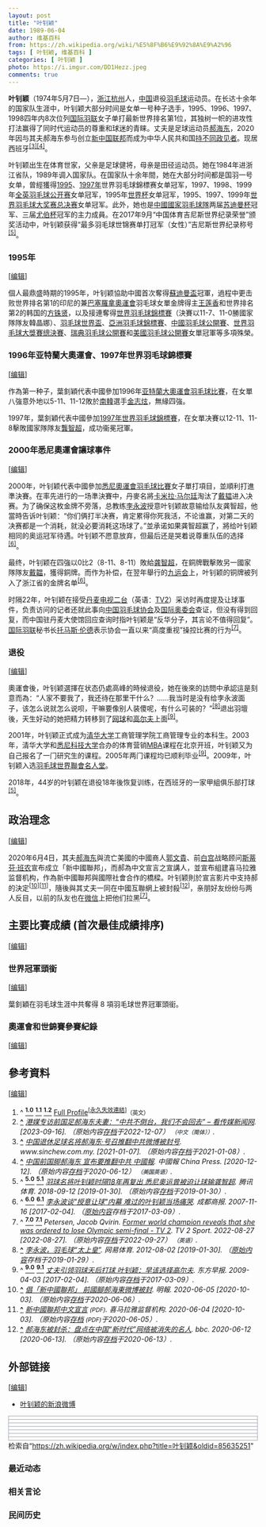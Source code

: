 ```yaml
---
layout: post
title: "叶钊颖"
date: 1989-06-04
author: 维基百科
from: https://zh.wikipedia.org/wiki/%E5%8F%B6%E9%92%8A%E9%A2%96
tags: [ 叶钊颖, 维基百科 ]
categories: [ 叶钊颖 ]
photo: https://i.imgur.com/DD1Hezz.jpeg
comments: true
---
```

<div class="mw-content-ltr mw-parser-output" lang="zh" dir="ltr"><div id="noteTA-fd04aeeb" class="noteTA"><div class="noteTA-group"><div data-noteta-group-source="module" data-noteta-group="Badminton"></div></div></div>
<style data-mw-deduplicate="TemplateStyles:r83732082">.mw-parser-output .infobox-subbox{padding:0;border:none;margin:-3px;width:auto;min-width:100%;font-size:100%;clear:none;float:none;background-color:transparent}.mw-parser-output .infobox-3cols-child{margin:auto}.mw-parser-output .infobox .navbar{font-size:100%}body.skin-minerva .mw-parser-output .infobox-header,body.skin-minerva .mw-parser-output .infobox-subheader,body.skin-minerva .mw-parser-output .infobox-above,body.skin-minerva .mw-parser-output .infobox-title,body.skin-minerva .mw-parser-output .infobox-image,body.skin-minerva .mw-parser-output .infobox-full-data,body.skin-minerva .mw-parser-output .infobox-below{text-align:center}@media screen{html.skin-theme-clientpref-night .mw-parser-output .infobox-full-data:not(.notheme)>div:not(.notheme)[style]{background:#1f1f23!important;color:#f8f9fa}@media screen and (prefers-color-scheme:dark){html.skin-theme-clientpref-os .mw-parser-output .infobox-full-data:not(.notheme) div:not(.notheme){background:#1f1f23!important;color:#f8f9fa}}html.skin-theme-clientpref-night .mw-parser-output .infobox td div:not(.notheme)[style]{background:transparent!important;color:var(--color-base,#202122)}@media screen and (prefers-color-scheme:dark){html.skin-theme-clientpref-os .mw-parser-output .infobox td div:not(.notheme)[style]{background:transparent!important;color:var(--color-base,#202122)}}html.skin-theme-clientpref-night .mw-parser-output .infobox td div.NavHead:not(.notheme)[style]{background:transparent!important}}@media screen and (prefers-color-scheme:dark){html.skin-theme-clientpref-os .mw-parser-output .infobox td div.NavHead:not(.notheme)[style]{background:transparent!important}}@media(min-width:640px){body.skin--responsive .mw-parser-output .infobox-table{display:table!important}body.skin--responsive .mw-parser-output .infobox-table>caption{display:table-caption!important}body.skin--responsive .mw-parser-output .infobox-table>tbody{display:table-row-group}body.skin--responsive .mw-parser-output .infobox-table tr{display:table-row!important}body.skin--responsive .mw-parser-output .infobox-table th,body.skin--responsive .mw-parser-output .infobox-table td{padding-left:inherit;padding-right:inherit}}</style>
<style data-mw-deduplicate="TemplateStyles:r67735281">body.skin-minerva .mw-parser-output .infobox table{display:table}body.skin-minerva .mw-parser-output .infobox caption{display:table-caption}</style>

<p><b>叶钊颖</b>（1974年5月7日<span class="useeditintro" title="Template:BLP editintro">—</span>），<a href="/wiki/%E6%B5%99%E6%B1%9F" class="mw-redirect" title="浙江">浙江</a><a href="/wiki/%E6%9D%AD%E5%B7%9E" class="mw-redirect" title="杭州">杭州</a>人，<a href="/wiki/%E4%B8%AD%E5%8D%8E%E4%BA%BA%E6%B0%91%E5%85%B1%E5%92%8C%E5%9B%BD" title="中华人民共和国">中国</a>退役<a href="/wiki/%E7%BE%BD%E6%AF%9B%E7%90%83" title="羽毛球">羽毛球</a>运动员。在长达十余年的国家队生涯中，叶钊颖大部分时间是女单一号种子选手，1995、1996、1997、1998四年内8次位列<a href="/wiki/%E5%9B%BD%E9%99%85%E7%BE%BD%E8%81%94" class="mw-redirect" title="国际羽联">国际羽联</a>女子单打最新世界排名第1位，其独树一帜的进攻性打法赢得了同时代运动员的尊重和球迷的青睐。丈夫是足球运动员<a href="/wiki/%E9%83%9D%E6%B5%B7%E4%B8%9C" title="郝海东">郝海东</a>，2020年因与其夫郝海东参与创立<a href="/wiki/%E6%96%B0%E4%B8%AD%E5%9B%BD%E8%81%94%E9%82%A6" class="mw-redirect" title="新中国联邦">新中国联邦</a>而成为中华人民共和国<a href="/wiki/%E6%8C%81%E4%B8%8D%E5%90%8C%E6%94%BF%E8%A7%81%E8%80%85" title="持不同政见者">持不同政见者</a>。现居西班牙<sup id="cite_ref-3" class="reference"><a href="#cite_note-3"><span class="cite-bracket">[</span>3<span class="cite-bracket">]</span></a></sup><sup id="cite_ref-4" class="reference"><a href="#cite_note-4"><span class="cite-bracket">[</span>4<span class="cite-bracket">]</span></a></sup>。
</p>
<meta property="mw:PageProp/toc">
<div class="mw-heading mw-heading2"></div>
<p>叶钊颖出生在体育世家，父亲是足球健将，母亲是田径运动员。她在1984年进浙江省队，1989年调入国家队。在国家队十余年間，她在大部分时间都是国羽一号女单，曾經獲得<a href="/wiki/1995%E5%B9%B4%E4%B8%96%E7%95%8C%E7%BE%BD%E6%AF%9B%E7%90%83%E9%8C%A6%E6%A8%99%E8%B3%BD" title="1995年世界羽毛球錦標賽">1995</a>、<a href="/wiki/1997%E5%B9%B4%E4%B8%96%E7%95%8C%E7%BE%BD%E6%AF%9B%E7%90%83%E9%8C%A6%E6%A8%99%E8%B3%BD" title="1997年世界羽毛球錦標賽">1997年</a>世界羽毛球錦標赛女单冠军，1997、1998、1999年<a href="/wiki/%E5%85%A8%E8%8B%B1%E7%BE%BD%E6%AF%9B%E7%90%83%E5%85%AC%E5%BC%80%E8%B5%9B" class="mw-redirect" title="全英羽毛球公开赛">全英羽毛球公开赛</a>女单冠军，1995年<a href="/wiki/%E7%BE%BD%E6%AF%9B%E7%90%83%E4%B8%96%E7%95%8C%E6%9D%AF" title="羽毛球世界杯">世界杯</a>女单冠军，1995、1997、1999年<a href="/wiki/%E4%B8%96%E7%95%8C%E7%BE%BD%E6%AF%9B%E7%90%83%E5%A4%A7%E5%A5%96%E8%B5%9B%E6%80%BB%E5%86%B3%E8%B5%9B" title="世界羽毛球大奖赛总决赛">世界羽毛球大奖赛总决赛</a>女单冠军。此外，她也是<a href="/wiki/%E4%B8%AD%E5%9B%BD%E5%9B%BD%E5%AE%B6%E7%BE%BD%E6%AF%9B%E7%90%83%E9%98%9F" title="中国国家羽毛球队">中國國家羽毛球隊</a>两届<a href="/wiki/%E8%8B%8F%E8%BF%AA%E6%9B%BC%E6%9D%AF" class="mw-redirect" title="苏迪曼杯">苏迪曼杯</a>冠军、三届<a href="/wiki/%E5%B0%A4%E4%BC%AF%E6%9D%AF" title="尤伯杯">尤伯杯</a>冠军的主力成員。在2017年9月“中国体育吉尼斯世界纪录荣誉”颁奖活动中，叶钊颖获得“最多羽毛球世锦赛单打冠军（女性）”吉尼斯世界纪录称号<sup id="cite_ref-再复出_5-0" class="reference"><a href="#cite_note-再复出-5"><span class="cite-bracket">[</span>5<span class="cite-bracket">]</span></a></sup>。
</p>
<div class="mw-heading mw-heading3"><h3 id="1995年"><span id="1995.E5.B9.B4"></span>1995年</h3><span class="mw-editsection"><span class="mw-editsection-bracket">[</span><a href="/w/index.php?title=%E5%8F%B6%E9%92%8A%E9%A2%96&amp;action=edit&amp;section=2" title="编辑章节：1995年"><span>编辑</span></a><span class="mw-editsection-bracket">]</span></span></div>
<p>個人最鼎盛時期的1995年，叶钊颖協助中國首次奪得<a href="/wiki/%E8%98%87%E8%BF%AA%E6%9B%BC%E7%9B%83" title="蘇迪曼盃">蘇迪曼盃</a>冠軍，過程中更击败世界排名第1的印尼的兼<a href="/wiki/1992%E5%B9%B4%E5%A4%8F%E5%AD%A3%E5%A5%A7%E6%9E%97%E5%8C%B9%E5%85%8B%E9%81%8B%E5%8B%95%E6%9C%83" class="mw-redirect" title="1992年夏季奧林匹克運動會">巴塞羅拿奧運會</a>羽毛球女單金牌得主<a href="/wiki/%E7%8E%8B%E8%8E%B2%E9%A6%99" title="王莲香">王莲香</a>和世界排名第2的韩国的<a href="/wiki/%E6%96%B9%E9%8A%96%E8%B3%A2" title="方銖賢">方铢贤</a>，以及接連奪得<a href="/wiki/%E4%B8%96%E7%95%8C%E7%BE%BD%E6%AF%9B%E7%90%83%E9%8C%A6%E6%A8%99%E8%B3%BD" class="mw-redirect" title="世界羽毛球錦標賽">世界羽毛球錦標賽</a>（決賽以11-7、11-0勝國家隊隊友韓晶娜）、<a href="/wiki/%E7%BE%BD%E6%AF%9B%E7%90%83%E4%B8%96%E7%95%8C%E6%9D%AF" title="羽毛球世界杯">羽毛球世界盃</a>、<a href="/wiki/%E4%BA%9E%E6%B4%B2%E7%BE%BD%E6%AF%9B%E7%90%83%E9%8C%A6%E6%A8%99%E8%B3%BD" class="mw-redirect" title="亞洲羽毛球錦標賽">亞洲羽毛球錦標賽</a>、<a href="/wiki/%E4%B8%AD%E5%9C%8B%E7%BE%BD%E6%AF%9B%E7%90%83%E5%85%AC%E9%96%8B%E8%B3%BD" class="mw-redirect" title="中國羽毛球公開賽">中國羽毛球公開賽</a>、<a href="/wiki/%E4%B8%96%E7%95%8C%E7%BE%BD%E6%AF%9B%E7%90%83%E5%A4%A7%E5%A5%96%E8%B5%9B%E6%80%BB%E5%86%B3%E8%B5%9B" title="世界羽毛球大奖赛总决赛">世界羽毛球大獎賽總決賽</a>、<a href="/wiki/%E7%91%9E%E5%85%B8%E7%BE%BD%E6%AF%9B%E7%90%83%E5%85%AC%E9%96%8B%E8%B3%BD" class="mw-redirect" title="瑞典羽毛球公開賽">瑞典羽毛球公開賽</a>和<a href="/wiki/%E7%BE%8E%E5%9C%8B%E7%BE%BD%E6%AF%9B%E7%90%83%E5%85%AC%E9%96%8B%E8%B3%BD" title="美國羽毛球公開賽">美國羽毛球公開賽</a>女單冠軍等多項殊榮。
</p>
<div class="mw-heading mw-heading3"><h3 id="1996年亚特蘭大奧運會、1997年世界羽毛球錦標賽"><span id="1996.E5.B9.B4.E4.BA.9A.E7.89.B9.E8.98.AD.E5.A4.A7.E5.A5.A7.E9.81.8B.E6.9C.83.E3.80.811997.E5.B9.B4.E4.B8.96.E7.95.8C.E7.BE.BD.E6.AF.9B.E7.90.83.E9.8C.A6.E6.A8.99.E8.B3.BD"></span>1996年亚特蘭大奧運會、1997年世界羽毛球錦標賽</h3><span class="mw-editsection"><span class="mw-editsection-bracket">[</span><a href="/w/index.php?title=%E5%8F%B6%E9%92%8A%E9%A2%96&amp;action=edit&amp;section=3" title="编辑章节：1996年亚特蘭大奧運會、1997年世界羽毛球錦標賽"><span>编辑</span></a><span class="mw-editsection-bracket">]</span></span></div>
<p>作為第一种子，葉釗穎代表中國參加1996年<a href="/wiki/1996%E5%B9%B4%E5%A4%8F%E5%AD%A3%E5%A5%A7%E6%9E%97%E5%8C%B9%E5%85%8B%E9%81%8B%E5%8B%95%E6%9C%83" class="mw-redirect" title="1996年夏季奧林匹克運動會">亚特蘭大奧運會</a><a href="/wiki/1996%E5%B9%B4%E5%A4%8F%E5%AD%A3%E5%A5%A5%E6%9E%97%E5%8C%B9%E5%85%8B%E8%BF%90%E5%8A%A8%E4%BC%9A%E7%BE%BD%E6%AF%9B%E7%90%83%E6%AF%94%E8%B5%9B" title="1996年夏季奥林匹克运动会羽毛球比赛">羽毛球比賽</a>，在女單八強意外地以5-11、11-12敗於<a href="/wiki/%E5%8D%97%E9%9F%93" class="mw-redirect" title="南韓">南韓</a>選手<a href="/wiki/%E9%87%91%E5%BF%97%E7%82%AB" title="金志炫">金志炫</a>，無緣四強。
</p><p>1997年，葉釗穎代表中國參加<a href="/wiki/1997%E5%B9%B4%E4%B8%96%E7%95%8C%E7%BE%BD%E6%AF%9B%E7%90%83%E9%8C%A6%E6%A8%99%E8%B3%BD" title="1997年世界羽毛球錦標賽">1997年世界羽毛球錦標賽</a>，在女單决賽以12-11、11-8擊敗國家隊隊友<a href="/wiki/%E9%BE%94%E6%99%BA%E8%B6%85" class="mw-redirect" title="龔智超">龔智超</a>，成功衞冕冠軍。
</p>
<div class="mw-heading mw-heading3"><h3 id="2000年悉尼奧運會讓球事件"><span id="2000.E5.B9.B4.E6.82.89.E5.B0.BC.E5.A5.A7.E9.81.8B.E6.9C.83.E8.AE.93.E7.90.83.E4.BA.8B.E4.BB.B6"></span>2000年悉尼奧運會讓球事件</h3><span class="mw-editsection"><span class="mw-editsection-bracket">[</span><a href="/w/index.php?title=%E5%8F%B6%E9%92%8A%E9%A2%96&amp;action=edit&amp;section=4" title="编辑章节：2000年悉尼奧運會讓球事件"><span>编辑</span></a><span class="mw-editsection-bracket">]</span></span></div>
<p>2000年，叶钊颖代表中國參加<a href="/wiki/2000%E5%B9%B4%E5%A4%8F%E5%AD%A3%E5%A5%A7%E6%9E%97%E5%8C%B9%E5%85%8B%E9%81%8B%E5%8B%95%E6%9C%83" class="mw-redirect" title="2000年夏季奧林匹克運動會">悉尼奧運會</a><a href="/wiki/2000%E5%B9%B4%E5%A4%8F%E5%AD%A3%E5%A5%A5%E6%9E%97%E5%8C%B9%E5%85%8B%E8%BF%90%E5%8A%A8%E4%BC%9A%E7%BE%BD%E6%AF%9B%E7%90%83%E6%AF%94%E8%B5%9B" title="2000年夏季奥林匹克运动会羽毛球比赛">羽毛球比賽</a>女子單打項目，並順利打進準決賽。在率先进行的一场準決賽中，丹麥名將<a href="/wiki/%E5%8D%A1%E7%B1%B3%E6%8B%89%C2%B7%E9%A9%AC%E5%B0%94%E5%BB%B7" title="卡米拉·马尔廷">卡米拉·马尔廷</a>淘汰了<a href="/wiki/%E6%88%B4%E9%9F%AB" title="戴韫">戴韫</a>进入决赛。为了确保这枚金牌不旁落，总教练<a href="/wiki/%E6%9D%8E%E6%B0%B8%E6%B3%A2" title="李永波">李永波</a>授意叶钊颖故意输给队友龚智超，他當時告诉叶钊颖：“你们俩打半决赛，肯定累得你死我活，不论谁赢，对第二天的决赛都是一个消耗，就没必要消耗这场球了。”並承诺如果龚智超赢了，將给叶钊颖相同的奥运冠军待遇。叶钊颖不愿意放弃，但最后还是哭着说尊重队伍的选择<sup id="cite_ref-内幕_6-0" class="reference"><a href="#cite_note-内幕-6"><span class="cite-bracket">[</span>6<span class="cite-bracket">]</span></a></sup>。
</p><p>最终，叶钊颖在四強以0比2（8-11、8-11）敗給<a href="/wiki/%E9%BE%9A%E6%99%BA%E8%B6%85" title="龚智超">龚智超</a>，在銅牌戰擊敗另一國家隊隊友<a href="/wiki/%E6%88%B4%E9%9F%AB" title="戴韫">戴韞</a>，獲得銅牌。而作为补偿，在翌年舉行的<a href="/wiki/%E4%B9%9D%E8%BF%90%E4%BC%9A" class="mw-redirect" title="九运会">九运会</a>上，叶钊颖的铜牌被列入了浙江省的金牌名单<sup id="cite_ref-内幕_6-1" class="reference"><a href="#cite_note-内幕-6"><span class="cite-bracket">[</span>6<span class="cite-bracket">]</span></a></sup>。
</p><p>时隔22年，叶钊颖在接受<span class="ilh-all" data-orig-title="丹麦电视二台" data-lang-code="en" data-lang-name="英语" data-foreign-title="TV2"><span class="ilh-page"><a href="/w/index.php?title=%E4%B8%B9%E9%BA%A6%E7%94%B5%E8%A7%86%E4%BA%8C%E5%8F%B0&amp;action=edit&amp;redlink=1" class="new" title="丹麦电视二台（页面不存在）">丹麦电视二台</a></span><span class="noprint ilh-comment"><span class="ilh-paren">（</span><span class="ilh-lang">英语</span><span class="ilh-colon">：</span><span class="ilh-link"><a href="https://en.wikipedia.org/wiki/TV2" class="extiw" title="en:TV2"><span lang="en" dir="auto">TV2</span></a></span><span class="ilh-paren">）</span></span></span>采访时再度提及让球事件，负责访问的记者还就此事向<a href="/wiki/%E4%B8%AD%E5%9B%BD%E7%BE%BD%E6%AF%9B%E7%90%83%E5%8D%8F%E4%BC%9A" title="中国羽毛球协会">中国羽毛球协会</a>及<a href="/wiki/%E5%9B%BD%E9%99%85%E5%A5%A5%E5%A7%94%E4%BC%9A" class="mw-redirect" title="国际奥委会">国际奥委会</a>查证，但没有得到回复，而中国驻丹麦大使馆回应查询时指叶钊颖是“反华分子，其言论不值得回复”。<a href="/wiki/%E5%9B%BD%E9%99%85%E7%BE%BD%E8%81%94" class="mw-redirect" title="国际羽联">国际羽联</a>秘书长<a href="/wiki/%E6%89%98%E9%A6%AC%E6%96%AF%C2%B7%E5%80%AB%E5%BE%B7" title="托馬斯·倫德">托马斯·伦德</a>表示协会一直以来“高度重视”操控比赛的行为<sup id="cite_ref-tv2_7-0" class="reference"><a href="#cite_note-tv2-7"><span class="cite-bracket">[</span>7<span class="cite-bracket">]</span></a></sup>。
</p>
<div class="mw-heading mw-heading3"><h3 id="退役"><span id=".E9.80.80.E5.BD.B9"></span>退役</h3><span class="mw-editsection"><span class="mw-editsection-bracket">[</span><a href="/w/index.php?title=%E5%8F%B6%E9%92%8A%E9%A2%96&amp;action=edit&amp;section=5" title="编辑章节：退役"><span>编辑</span></a><span class="mw-editsection-bracket">]</span></span></div>
<p>奧運會後，叶钊颖選擇在状态仍處高峰的時候退役，她在後來的訪問中承認這是刻意而為：“人家不要我了，我还待在那里干什么？……我当时是没有给李永波面子，该怎么说就怎么说呗，干嘛要像别人装傻呢，有什么可装的？”<sup id="cite_ref-太上皇_8-0" class="reference"><a href="#cite_note-太上皇-8"><span class="cite-bracket">[</span>8<span class="cite-bracket">]</span></a></sup>退出羽壇後，天生好动的她把精力转移到了<a href="/wiki/%E7%BD%91%E7%90%83" title="网球">网球</a>和<a href="/wiki/%E9%AB%98%E5%B0%94%E5%A4%AB" class="mw-redirect" title="高尔夫">高尔夫</a>上面<sup id="cite_ref-retired_9-0" class="reference"><a href="#cite_note-retired-9"><span class="cite-bracket">[</span>9<span class="cite-bracket">]</span></a></sup>。
</p><p>2001年，叶钊颖正式成为<a href="/wiki/%E6%B8%85%E5%8D%8E%E5%A4%A7%E5%AD%A6" title="清华大学">清华大学</a>工商管理学院工商管理专业的本科生。2003年，清华大学和<a href="/wiki/%E6%82%89%E5%B0%BC%E7%A7%91%E6%8A%80%E5%A4%A7%E5%AD%A6" title="悉尼科技大学">悉尼科技大学</a>合办的体育营销<a href="/wiki/MBA" class="mw-redirect" title="MBA">MBA</a>课程在北京开班，叶钊颖又为自己报名了一门研究生的课程。2005年两门课程均已顺利毕业<sup id="cite_ref-retired_9-1" class="reference"><a href="#cite_note-retired-9"><span class="cite-bracket">[</span>9<span class="cite-bracket">]</span></a></sup>。2009年，叶钊颖入选<a href="/wiki/%E7%BE%BD%E6%AF%9B%E7%90%83%E4%B8%96%E7%95%8C%E8%81%AF%E6%9C%83%E5%90%8D%E4%BA%BA%E5%A0%82" title="羽毛球世界聯會名人堂">羽毛球世界聯會名人堂</a>。
</p><p>2018年，44岁的叶钊颖在退役18年後恢复训练，在西班牙的一家甲組俱乐部打球<sup id="cite_ref-再复出_5-1" class="reference"><a href="#cite_note-再复出-5"><span class="cite-bracket">[</span>5<span class="cite-bracket">]</span></a></sup>。
</p>
<div class="mw-heading mw-heading2"><h2 id="政治理念"><span id=".E6.94.BF.E6.B2.BB.E7.90.86.E5.BF.B5"></span>政治理念</h2><span class="mw-editsection"><span class="mw-editsection-bracket">[</span><a href="/w/index.php?title=%E5%8F%B6%E9%92%8A%E9%A2%96&amp;action=edit&amp;section=6" title="编辑章节：政治理念"><span>编辑</span></a><span class="mw-editsection-bracket">]</span></span></div>
<p>2020年6月4日，其夫<a href="/wiki/%E9%83%9D%E6%B5%B7%E4%B8%9C" title="郝海东">郝海东</a>與流亡美國的中國商人<a href="/wiki/%E9%83%AD%E6%96%87%E8%B2%B4" class="mw-redirect" title="郭文貴">郭文貴</a>、前<a href="/wiki/%E7%99%BD%E5%AE%AB" class="mw-redirect" title="白宫">白宫</a>战略顾问<a href="/wiki/%E6%96%AF%E8%92%82%E8%8A%AC%C2%B7%E7%8F%AD%E5%86%9C" class="mw-redirect" title="斯蒂芬·班农">斯蒂芬·班农</a>宣布成立「新中國聯邦」，而郝為中文宣言之宣講人，並宣布組建喜马拉雅监督机构，作為新中國聯邦與國際社會合作的橋樑。叶钊颖則於宣言影片中支持郝的決定<sup id="cite_ref-10" class="reference"><a href="#cite_note-10"><span class="cite-bracket">[</span>10<span class="cite-bracket">]</span></a></sup><sup id="cite_ref-11" class="reference"><a href="#cite_note-11"><span class="cite-bracket">[</span>11<span class="cite-bracket">]</span></a></sup>，隨後與其丈夫一同在中國互聯網上被封殺<sup id="cite_ref-12" class="reference"><a href="#cite_note-12"><span class="cite-bracket">[</span>12<span class="cite-bracket">]</span></a></sup>，亲朋好友纷纷与两人反目，以前的队友也在<a href="/wiki/%E5%BE%AE%E4%BF%A1" title="微信">微信</a>上把他们拉黑<sup id="cite_ref-tv2_7-1" class="reference"><a href="#cite_note-tv2-7"><span class="cite-bracket">[</span>7<span class="cite-bracket">]</span></a></sup>。
</p>
<div class="mw-heading mw-heading2"><h2 id="主要比賽成績_(首次最佳成績排序)"><span id=".E4.B8.BB.E8.A6.81.E6.AF.94.E8.B3.BD.E6.88.90.E7.B8.BE_.28.E9.A6.96.E6.AC.A1.E6.9C.80.E4.BD.B3.E6.88.90.E7.B8.BE.E6.8E.92.E5.BA.8F.29"></span>主要比賽成績 (首次最佳成績排序)</h2><span class="mw-editsection"><span class="mw-editsection-bracket">[</span><a href="/w/index.php?title=%E5%8F%B6%E9%92%8A%E9%A2%96&amp;action=edit&amp;section=7" title="编辑章节：主要比賽成績 (首次最佳成績排序)"><span>编辑</span></a><span class="mw-editsection-bracket">]</span></span></div>

<div class="mw-heading mw-heading3"><h3 id="世界冠軍頭銜"><span id=".E4.B8.96.E7.95.8C.E5.86.A0.E8.BB.8D.E9.A0.AD.E9.8A.9C"></span>世界冠軍頭銜</h3><span class="mw-editsection"><span class="mw-editsection-bracket">[</span><a href="/w/index.php?title=%E5%8F%B6%E9%92%8A%E9%A2%96&amp;action=edit&amp;section=8" title="编辑章节：世界冠軍頭銜"><span>编辑</span></a><span class="mw-editsection-bracket">]</span></span></div>
<p>葉釗穎在羽毛球生涯中共奪得 8 項羽毛球世界冠軍頭銜。
</p>

<div class="mw-heading mw-heading3"><h3 id="奧運會和世錦賽參賽紀錄"><span id=".E5.A5.A7.E9.81.8B.E6.9C.83.E5.92.8C.E4.B8.96.E9.8C.A6.E8.B3.BD.E5.8F.83.E8.B3.BD.E7.B4.80.E9.8C.84"></span>奧運會和世錦賽參賽紀錄</h3><span class="mw-editsection"><span class="mw-editsection-bracket">[</span><a href="/w/index.php?title=%E5%8F%B6%E9%92%8A%E9%A2%96&amp;action=edit&amp;section=9" title="编辑章节：奧運會和世錦賽參賽紀錄"><span>编辑</span></a><span class="mw-editsection-bracket">]</span></span></div>

<div class="mw-heading mw-heading2"><h2 id="參考資料"><span id=".E5.8F.83.E8.80.83.E8.B3.87.E6.96.99"></span>參考資料</h2><span class="mw-editsection"><span class="mw-editsection-bracket">[</span><a href="/w/index.php?title=%E5%8F%B6%E9%92%8A%E9%A2%96&amp;action=edit&amp;section=10" title="编辑章节：參考資料"><span>编辑</span></a><span class="mw-editsection-bracket">]</span></span></div>
<div class="reflist" style="list-style-type: decimal;">
<ol class="references">
<li id="cite_note-Full_Profile-1"><span class="mw-cite-backlink">^ <a href="#cite_ref-Full_Profile_1-0"><sup><b>1.0</b></sup></a> <a href="#cite_ref-Full_Profile_1-1"><sup><b>1.1</b></sup></a> <a href="#cite_ref-Full_Profile_1-2"><sup><b>1.2</b></sup></a></span> <span class="reference-text"><a rel="nofollow" class="external text" href="http://bwfcontent.tournamentsoftware.com/profile/biography.aspx?id=F10573D5-C48E-4383-8786-0247C38E614B">Full Profile</a><sup class="noprint Inline-Template"><span style="white-space: nowrap;">[<a href="/wiki/Wikipedia:%E5%A4%B1%E6%95%88%E9%93%BE%E6%8E%A5" title="Wikipedia:失效链接"><span title="自2019年10月失效">永久失效連結</span></a>]</span></sup><span style="font-family: sans-serif; cursor: default; color:var(--color-subtle, #54595d); font-size: 0.8em; bottom: 0.1em; font-weight: bold;" title="英語">（英文）</span></span>
</li>
<li id="cite_note-2"><span class="mw-cite-backlink"><b><a href="#cite_ref-2">^</a></b></span> <span class="reference-text"><cite class="citation web"><a rel="nofollow" class="external text" href="https://m.vct.news/news/4676b868-f1ec-4e7e-b77a-81df4a35abd1">港媒专访前国足郝海东夫妻：“中共不倒台，我们不会回去” – 看传媒新闻网</a>.  <span class="reference-accessdate"> [<span class="nowrap">2023-09-16</span>]</span>. （原始内容<a rel="nofollow" class="external text" href="https://web.archive.org/web/20221207132705/https://m.vct.news/news/4676b868-f1ec-4e7e-b77a-81df4a35abd1">存档</a>于2022-12-07） <span style="font-family: sans-serif; cursor: default; color:var(--color-subtle, #54595d); font-size: 0.8em; bottom: 0.1em; font-weight: bold;" title="连接到中文（简体）网页">（中文（简体））</span>.</cite><span title="ctx_ver=Z39.88-2004&amp;rfr_id=info%3Asid%2Fzh.wikipedia.org%3A%E5%8F%B6%E9%92%8A%E9%A2%96&amp;rft.btitle=%E6%B8%AF%E5%AA%92%E4%B8%93%E8%AE%BF%E5%89%8D%E5%9B%BD%E8%B6%B3%E9%83%9D%E6%B5%B7%E4%B8%9C%E5%A4%AB%E5%A6%BB%EF%BC%9A%E2%80%9C%E4%B8%AD%E5%85%B1%E4%B8%8D%E5%80%92%E5%8F%B0%EF%BC%8C%E6%88%91%E4%BB%AC%E4%B8%8D%E4%BC%9A%E5%9B%9E%E5%8E%BB%E2%80%9D+%E2%80%93+%E7%9C%8B%E4%BC%A0%E5%AA%92%E6%96%B0%E9%97%BB%E7%BD%91&amp;rft.genre=unknown&amp;rft_id=https%3A%2F%2Fm.vct.news%2Fnews%2F4676b868-f1ec-4e7e-b77a-81df4a35abd1&amp;rft_val_fmt=info%3Aofi%2Ffmt%3Akev%3Amtx%3Abook" class="Z3988"><span style="display:none;">&nbsp;</span></span></span>
</li>
<li id="cite_note-3"><span class="mw-cite-backlink"><b><a href="#cite_ref-3">^</a></b></span> <span class="reference-text"><cite class="citation web"><a rel="nofollow" class="external text" href="https://www.sinchew.com.my/content/content_2283995.html">中国退休足球名将郝海东‧号召推翻中共微博被封号</a>. www.sinchew.com.my.  <span class="reference-accessdate"> [<span class="nowrap">2021-01-07</span>]</span>. （原始内容<a rel="nofollow" class="external text" href="https://web.archive.org/web/20210108171903/https://www.sinchew.com.my/content/content_2283995.html">存档</a>于2021-01-08）.</cite><span title="ctx_ver=Z39.88-2004&amp;rfr_id=info%3Asid%2Fzh.wikipedia.org%3A%E5%8F%B6%E9%92%8A%E9%A2%96&amp;rft.atitle=%E4%B8%AD%E5%9B%BD%E9%80%80%E4%BC%91%E8%B6%B3%E7%90%83%E5%90%8D%E5%B0%86%E9%83%9D%E6%B5%B7%E4%B8%9C%E2%80%A7%E5%8F%B7%E5%8F%AC%E6%8E%A8%E7%BF%BB%E4%B8%AD%E5%85%B1%E5%BE%AE%E5%8D%9A%E8%A2%AB%E5%B0%81%E5%8F%B7&amp;rft.genre=unknown&amp;rft.jtitle=www.sinchew.com.my&amp;rft_id=https%3A%2F%2Fwww.sinchew.com.my%2Fcontent%2Fcontent_2283995.html&amp;rft_val_fmt=info%3Aofi%2Ffmt%3Akev%3Amtx%3Ajournal" class="Z3988"><span style="display:none;">&nbsp;</span></span></span>
</li>
<li id="cite_note-4"><span class="mw-cite-backlink"><b><a href="#cite_ref-4">^</a></b></span> <span class="reference-text"><cite class="citation web"><a rel="nofollow" class="external text" href="https://www.chinapress.com.my/20200604/%e4%b8%ad%e5%9b%bd%e5%89%8d%e5%9b%bd%e8%84%9a%e9%83%9d%e6%b5%b7%e4%b8%9c-%e5%ae%a3%e5%b8%83%e8%a6%81%e6%8e%a8%e7%bf%bb%e4%b8%ad%e5%85%b1/">中国前国脚郝海东 宣布要推翻中共 中國報</a>. 中國報 China Press.  <span class="reference-accessdate"> [<span class="nowrap">2020-12-12</span>]</span>. （原始内容<a rel="nofollow" class="external text" href="https://web.archive.org/web/20200612011110/https://www.chinapress.com.my/20200604/%e4%b8%ad%e5%9b%bd%e5%89%8d%e5%9b%bd%e8%84%9a%e9%83%9d%e6%b5%b7%e4%b8%9c-%e5%ae%a3%e5%b8%83%e8%a6%81%e6%8e%a8%e7%bf%bb%e4%b8%ad%e5%85%b1/">存档</a>于2020-06-12） <span style="font-family: sans-serif; cursor: default; color:var(--color-subtle, #54595d); font-size: 0.8em; bottom: 0.1em; font-weight: bold;" title="连接到美国英语网页">（美国英语）</span>.</cite><span title="ctx_ver=Z39.88-2004&amp;rfr_id=info%3Asid%2Fzh.wikipedia.org%3A%E5%8F%B6%E9%92%8A%E9%A2%96&amp;rft.atitle=%E4%B8%AD%E5%9B%BD%E5%89%8D%E5%9B%BD%E8%84%9A%E9%83%9D%E6%B5%B7%E4%B8%9C+%E5%AE%A3%E5%B8%83%E8%A6%81%E6%8E%A8%E7%BF%BB%E4%B8%AD%E5%85%B1+%E4%B8%AD%E5%9C%8B%E5%A0%B1&amp;rft.genre=unknown&amp;rft.jtitle=%E4%B8%AD%E5%9C%8B%E5%A0%B1+China+Press&amp;rft_id=https%3A%2F%2Fwww.chinapress.com.my%2F20200604%2F%25e4%25b8%25ad%25e5%259b%25bd%25e5%2589%258d%25e5%259b%25bd%25e8%2584%259a%25e9%2583%259d%25e6%25b5%25b7%25e4%25b8%259c-%25e5%25ae%25a3%25e5%25b8%2583%25e8%25a6%2581%25e6%258e%25a8%25e7%25bf%25bb%25e4%25b8%25ad%25e5%2585%25b1%2F&amp;rft_val_fmt=info%3Aofi%2Ffmt%3Akev%3Amtx%3Ajournal" class="Z3988"><span style="display:none;">&nbsp;</span></span></span>
</li>
<li id="cite_note-再复出-5"><span class="mw-cite-backlink">^ <a href="#cite_ref-再复出_5-0"><sup><b>5.0</b></sup></a> <a href="#cite_ref-再复出_5-1"><sup><b>5.1</b></sup></a></span> <span class="reference-text"><cite class="citation news"><a rel="nofollow" class="external text" href="https://sports.qq.com/a/20180912/100491.htm">羽球名将叶钊颖时隔18年再复出 悉尼奥运曾被迫让球输龚智超</a>. 腾讯体育. 2018-09-12 <span class="reference-accessdate"> [<span class="nowrap">2019-01-30</span>]</span>. （原始内容<a rel="nofollow" class="external text" href="https://web.archive.org/web/20190130110156/https://sports.qq.com/a/20180912/100491.htm">存档</a>于2019-01-30）.</cite><span title="ctx_ver=Z39.88-2004&amp;rfr_id=info%3Asid%2Fzh.wikipedia.org%3A%E5%8F%B6%E9%92%8A%E9%A2%96&amp;rft.atitle=%E7%BE%BD%E7%90%83%E5%90%8D%E5%B0%86%E5%8F%B6%E9%92%8A%E9%A2%96%E6%97%B6%E9%9A%9418%E5%B9%B4%E5%86%8D%E5%A4%8D%E5%87%BA+%E6%82%89%E5%B0%BC%E5%A5%A5%E8%BF%90%E6%9B%BE%E8%A2%AB%E8%BF%AB%E8%AE%A9%E7%90%83%E8%BE%93%E9%BE%9A%E6%99%BA%E8%B6%85&amp;rft.date=2018-09-12&amp;rft.genre=article&amp;rft_id=https%3A%2F%2Fsports.qq.com%2Fa%2F20180912%2F100491.htm&amp;rft_val_fmt=info%3Aofi%2Ffmt%3Akev%3Amtx%3Ajournal" class="Z3988"><span style="display:none;">&nbsp;</span></span></span>
</li>
<li id="cite_note-内幕-6"><span class="mw-cite-backlink">^ <a href="#cite_ref-内幕_6-0"><sup><b>6.0</b></sup></a> <a href="#cite_ref-内幕_6-1"><sup><b>6.1</b></sup></a></span> <span class="reference-text"><cite class="citation news"><a rel="nofollow" class="external text" href="https://web.archive.org/web/20170309082422/http://sports.sohu.com/20071116/n253284057.shtml">李永波谈"授意让球"内幕 难过的叶钊颖当场痛哭</a>. 成都商报. 2007-11-16 <span class="reference-accessdate"> [<span class="nowrap">2017-02-04</span>]</span>. （<a rel="nofollow" class="external text" href="http://sports.sohu.com/20071116/n253284057.shtml">原始内容</a>存档于2017-03-09）.</cite><span title="ctx_ver=Z39.88-2004&amp;rfr_id=info%3Asid%2Fzh.wikipedia.org%3A%E5%8F%B6%E9%92%8A%E9%A2%96&amp;rft.atitle=%E6%9D%8E%E6%B0%B8%E6%B3%A2%E8%B0%88%22%E6%8E%88%E6%84%8F%E8%AE%A9%E7%90%83%22%E5%86%85%E5%B9%95+%E9%9A%BE%E8%BF%87%E7%9A%84%E5%8F%B6%E9%92%8A%E9%A2%96%E5%BD%93%E5%9C%BA%E7%97%9B%E5%93%AD&amp;rft.date=2007-11-16&amp;rft.genre=article&amp;rft_id=http%3A%2F%2Fsports.sohu.com%2F20071116%2Fn253284057.shtml&amp;rft_val_fmt=info%3Aofi%2Ffmt%3Akev%3Amtx%3Ajournal" class="Z3988"><span style="display:none;">&nbsp;</span></span></span>
</li>
<li id="cite_note-tv2-7"><span class="mw-cite-backlink">^ <a href="#cite_ref-tv2_7-0"><sup><b>7.0</b></sup></a> <a href="#cite_ref-tv2_7-1"><sup><b>7.1</b></sup></a></span> <span class="reference-text"><cite class="citation web">Petersen, Jacob Qvirin. <a rel="nofollow" class="external text" href="https://sport.tv2.dk/badminton/2022-08-27-former-world-champion-reveals-that-she-was-ordered-to-lose-olympic-semi-final">Former world champion reveals that she was ordered to lose Olympic semi-final - TV 2</a>. TV 2 Sport. 2022-08-27 <span class="reference-accessdate"> [<span class="nowrap">2022-08-27</span>]</span>. （原始内容<a rel="nofollow" class="external text" href="https://web.archive.org/web/20220927213348/https://sport.tv2.dk/badminton/2022-08-27-former-world-champion-reveals-that-she-was-ordered-to-lose-olympic-semi-final">存档</a>于2022-09-27） <span style="font-family: sans-serif; cursor: default; color:var(--color-subtle, #54595d); font-size: 0.8em; bottom: 0.1em; font-weight: bold;" title="连接到英语网页">（英语）</span>.</cite><span title="ctx_ver=Z39.88-2004&amp;rfr_id=info%3Asid%2Fzh.wikipedia.org%3A%E5%8F%B6%E9%92%8A%E9%A2%96&amp;rft.atitle=Former+world+champion+reveals+that+she+was+ordered+to+lose+Olympic+semi-final+-+TV+2&amp;rft.aufirst=Jacob+Qvirin&amp;rft.aulast=Petersen&amp;rft.date=2022-08-27&amp;rft.genre=unknown&amp;rft.jtitle=TV+2+Sport&amp;rft_id=https%3A%2F%2Fsport.tv2.dk%2Fbadminton%2F2022-08-27-former-world-champion-reveals-that-she-was-ordered-to-lose-olympic-semi-final&amp;rft_val_fmt=info%3Aofi%2Ffmt%3Akev%3Amtx%3Ajournal" class="Z3988"><span style="display:none;">&nbsp;</span></span></span>
</li>
<li id="cite_note-太上皇-8"><span class="mw-cite-backlink"><b><a href="#cite_ref-太上皇_8-0">^</a></b></span> <span class="reference-text"><cite class="citation news"><a rel="nofollow" class="external text" href="https://web.archive.org/web/20190129235919/http://sports.163.com/12/0802/07/87SUA3HP000502OI.html">李永波，羽毛球“太上皇”</a>. 网易体育. 2012-08-02 <span class="reference-accessdate"> [<span class="nowrap">2019-01-30</span>]</span>. （<a rel="nofollow" class="external text" href="http://sports.163.com/12/0802/07/87SUA3HP000502OI.html">原始内容</a>存档于2019-01-29）.</cite><span title="ctx_ver=Z39.88-2004&amp;rfr_id=info%3Asid%2Fzh.wikipedia.org%3A%E5%8F%B6%E9%92%8A%E9%A2%96&amp;rft.atitle=%E6%9D%8E%E6%B0%B8%E6%B3%A2%EF%BC%8C%E7%BE%BD%E6%AF%9B%E7%90%83%E2%80%9C%E5%A4%AA%E4%B8%8A%E7%9A%87%E2%80%9D&amp;rft.date=2012-08-02&amp;rft.genre=article&amp;rft_id=http%3A%2F%2Fsports.163.com%2F12%2F0802%2F07%2F87SUA3HP000502OI.html&amp;rft_val_fmt=info%3Aofi%2Ffmt%3Akev%3Amtx%3Ajournal" class="Z3988"><span style="display:none;">&nbsp;</span></span></span>
</li>
<li id="cite_note-retired-9"><span class="mw-cite-backlink">^ <a href="#cite_ref-retired_9-0"><sup><b>9.0</b></sup></a> <a href="#cite_ref-retired_9-1"><sup><b>9.1</b></sup></a></span> <span class="reference-text"><cite class="citation news"><a rel="nofollow" class="external text" href="http://sports.sina.com.cn/golf/2009-04-03/09594304226.shtml">丈夫引领羽球天后打球 叶钊颖：早该选择高尔夫</a>. 东方早报. 2009-04-03 <span class="reference-accessdate"> [<span class="nowrap">2017-02-04</span>]</span>. （原始内容<a rel="nofollow" class="external text" href="https://web.archive.org/web/20170309082512/http://sports.sina.com.cn/golf/2009-04-03/09594304226.shtml">存档</a>于2017-03-09）.</cite><span title="ctx_ver=Z39.88-2004&amp;rfr_id=info%3Asid%2Fzh.wikipedia.org%3A%E5%8F%B6%E9%92%8A%E9%A2%96&amp;rft.atitle=%E4%B8%88%E5%A4%AB%E5%BC%95%E9%A2%86%E7%BE%BD%E7%90%83%E5%A4%A9%E5%90%8E%E6%89%93%E7%90%83+%E5%8F%B6%E9%92%8A%E9%A2%96%EF%BC%9A%E6%97%A9%E8%AF%A5%E9%80%89%E6%8B%A9%E9%AB%98%E5%B0%94%E5%A4%AB&amp;rft.date=2009-04-03&amp;rft.genre=article&amp;rft_id=http%3A%2F%2Fsports.sina.com.cn%2Fgolf%2F2009-04-03%2F09594304226.shtml&amp;rft_val_fmt=info%3Aofi%2Ffmt%3Akev%3Amtx%3Ajournal" class="Z3988"><span style="display:none;">&nbsp;</span></span></span>
</li>
<li id="cite_note-10"><span class="mw-cite-backlink"><b><a href="#cite_ref-10">^</a></b></span> <span class="reference-text"><cite class="citation news"><a rel="nofollow" class="external text" href="https://news.mingpao.com/pns/要聞/article/20200605/s00001/1591296615413/倡「新中國聯邦」-前國腳郝海東微博被封">倡「新中國聯邦」 前國腳郝海東微博被封</a>. 明報. 2020-06-05 <span class="reference-accessdate"> [<span class="nowrap">2020-10-03</span>]</span>. （原始内容<a rel="nofollow" class="external text" href="https://web.archive.org/web/20200606044005/https://news.mingpao.com/pns/%E8%A6%81%E8%81%9E/article/20200605/s00001/1591296615413/%E5%80%A1%E3%80%8C%E6%96%B0%E4%B8%AD%E5%9C%8B%E8%81%AF%E9%82%A6%E3%80%8D-%E5%89%8D%E5%9C%8B%E8%85%B3%E9%83%9D%E6%B5%B7%E6%9D%B1%E5%BE%AE%E5%8D%9A%E8%A2%AB%E5%B0%81">存档</a>于2020-06-06）.</cite><span title="ctx_ver=Z39.88-2004&amp;rfr_id=info%3Asid%2Fzh.wikipedia.org%3A%E5%8F%B6%E9%92%8A%E9%A2%96&amp;rft.atitle=%E5%80%A1%E3%80%8C%E6%96%B0%E4%B8%AD%E5%9C%8B%E8%81%AF%E9%82%A6%E3%80%8D+%E5%89%8D%E5%9C%8B%E8%85%B3%E9%83%9D%E6%B5%B7%E6%9D%B1%E5%BE%AE%E5%8D%9A%E8%A2%AB%E5%B0%81&amp;rft.date=2020-06-05&amp;rft.genre=article&amp;rft_id=https%3A%2F%2Fnews.mingpao.com%2Fpns%2F%E8%A6%81%E8%81%9E%2Farticle%2F20200605%2Fs00001%2F1591296615413%2F%E5%80%A1%E3%80%8C%E6%96%B0%E4%B8%AD%E5%9C%8B%E8%81%AF%E9%82%A6%E3%80%8D-%E5%89%8D%E5%9C%8B%E8%85%B3%E9%83%9D%E6%B5%B7%E6%9D%B1%E5%BE%AE%E5%8D%9A%E8%A2%AB%E5%B0%81&amp;rft_val_fmt=info%3Aofi%2Ffmt%3Akev%3Amtx%3Ajournal" class="Z3988"><span style="display:none;">&nbsp;</span></span></span>
</li>
<li id="cite_note-11"><span class="mw-cite-backlink"><b><a href="#cite_ref-11">^</a></b></span> <span class="reference-text"><cite class="citation news"><a rel="nofollow" class="external text" href="https://s3.amazonaws.com/gnews-media-offload/wp-content/uploads/2020/06/03195730/【中文】新中国联邦宣言.pdf">新中國聯邦中文宣言</a> <span style="font-size:85%;">(PDF)</span>. 喜马拉雅监督机构. 2020-06-04 <span class="reference-accessdate"> [<span class="nowrap">2020-10-03</span>]</span>. （原始内容<a rel="nofollow" class="external text" href="https://web.archive.org/web/20200605194935/https://s3.amazonaws.com/gnews-media-offload/wp-content/uploads/2020/06/03195730/%E3%80%90%E4%B8%AD%E6%96%87%E3%80%91%E6%96%B0%E4%B8%AD%E5%9B%BD%E8%81%94%E9%82%A6%E5%AE%A3%E8%A8%80.pdf">存档</a> <span style="font-size:85%;">(PDF)</span>于2020-06-05）.</cite><span title="ctx_ver=Z39.88-2004&amp;rfr_id=info%3Asid%2Fzh.wikipedia.org%3A%E5%8F%B6%E9%92%8A%E9%A2%96&amp;rft.atitle=%E6%96%B0%E4%B8%AD%E5%9C%8B%E8%81%AF%E9%82%A6%E4%B8%AD%E6%96%87%E5%AE%A3%E8%A8%80&amp;rft.date=2020-06-04&amp;rft.genre=article&amp;rft_id=https%3A%2F%2Fs3.amazonaws.com%2Fgnews-media-offload%2Fwp-content%2Fuploads%2F2020%2F06%2F03195730%2F%E3%80%90%E4%B8%AD%E6%96%87%E3%80%91%E6%96%B0%E4%B8%AD%E5%9B%BD%E8%81%94%E9%82%A6%E5%AE%A3%E8%A8%80.pdf&amp;rft_val_fmt=info%3Aofi%2Ffmt%3Akev%3Amtx%3Ajournal" class="Z3988"><span style="display:none;">&nbsp;</span></span></span>
</li>
<li id="cite_note-12"><span class="mw-cite-backlink"><b><a href="#cite_ref-12">^</a></b></span> <span class="reference-text"><cite class="citation news"><a rel="nofollow" class="external text" href="https://www.bbc.com/zhongwen/simp/chinese-news-53018660">郝海东被封杀：盘点在中国“新时代”网络被消失的名人</a>. bbc. 2020-06-12 <span class="reference-accessdate"> [<span class="nowrap">2020-06-13</span>]</span>. （原始内容<a rel="nofollow" class="external text" href="https://web.archive.org/web/20200613090203/https://www.bbc.com/zhongwen/simp/chinese-news-53018660">存档</a>于2020-06-13）.</cite><span title="ctx_ver=Z39.88-2004&amp;rfr_id=info%3Asid%2Fzh.wikipedia.org%3A%E5%8F%B6%E9%92%8A%E9%A2%96&amp;rft.atitle=%E9%83%9D%E6%B5%B7%E4%B8%9C%E8%A2%AB%E5%B0%81%E6%9D%80%EF%BC%9A%E7%9B%98%E7%82%B9%E5%9C%A8%E4%B8%AD%E5%9B%BD%E2%80%9C%E6%96%B0%E6%97%B6%E4%BB%A3%E2%80%9D%E7%BD%91%E7%BB%9C%E8%A2%AB%E6%B6%88%E5%A4%B1%E7%9A%84%E5%90%8D%E4%BA%BA&amp;rft.date=2020-06-12&amp;rft.genre=article&amp;rft_id=https%3A%2F%2Fwww.bbc.com%2Fzhongwen%2Fsimp%2Fchinese-news-53018660&amp;rft_val_fmt=info%3Aofi%2Ffmt%3Akev%3Amtx%3Ajournal" class="Z3988"><span style="display:none;">&nbsp;</span></span></span>
</li>
</ol></div>
<div class="mw-heading mw-heading2"><h2 id="外部链接"><span id=".E5.A4.96.E9.83.A8.E9.93.BE.E6.8E.A5"></span>外部链接</h2><span class="mw-editsection"><span class="mw-editsection-bracket">[</span><a href="/w/index.php?title=%E5%8F%B6%E9%92%8A%E9%A2%96&amp;action=edit&amp;section=11" title="编辑章节：外部链接"><span>编辑</span></a><span class="mw-editsection-bracket">]</span></span></div>
<ul><li><a rel="nofollow" class="external text" href="https://weibo.com/yezhaoying">叶钊颖的新浪微博</a></li></ul>
<div class="navbox-styles"><style data-mw-deduplicate="TemplateStyles:r84265675">.mw-parser-output .hlist dl,.mw-parser-output .hlist ol,.mw-parser-output .hlist ul{margin:0;padding:0}.mw-parser-output .hlist dd,.mw-parser-output .hlist dt,.mw-parser-output .hlist li{margin:0;display:inline}.mw-parser-output .hlist.inline,.mw-parser-output .hlist.inline dl,.mw-parser-output .hlist.inline ol,.mw-parser-output .hlist.inline ul,.mw-parser-output .hlist dl dl,.mw-parser-output .hlist dl ol,.mw-parser-output .hlist dl ul,.mw-parser-output .hlist ol dl,.mw-parser-output .hlist ol ol,.mw-parser-output .hlist ol ul,.mw-parser-output .hlist ul dl,.mw-parser-output .hlist ul ol,.mw-parser-output .hlist ul ul{display:inline}.mw-parser-output .hlist .mw-empty-li{display:none}.mw-parser-output .hlist dt::after{content:" :"}.mw-parser-output .hlist dd::after,.mw-parser-output .hlist li::after{content:" · ";font-weight:bold}.mw-parser-output .hlist-pipe dd::after,.mw-parser-output .hlist-pipe li::after{content:" | ";font-weight:normal}.mw-parser-output .hlist-hyphen dd::after,.mw-parser-output .hlist-hyphen li::after{content:" - ";font-weight:normal}.mw-parser-output .hlist-comma dd::after,.mw-parser-output .hlist-comma li::after{content:"、";font-weight:normal}.mw-parser-output .hlist dd:last-child::after,.mw-parser-output .hlist dt:last-child::after,.mw-parser-output .hlist li:last-child::after{content:none}.mw-parser-output .hlist ol{counter-reset:listitem}.mw-parser-output .hlist ol>li{counter-increment:listitem}.mw-parser-output .hlist ol>li::before{content:" "counter(listitem)"\a0 "}.mw-parser-output .hlist dd ol>li:first-child::before,.mw-parser-output .hlist dt ol>li:first-child::before,.mw-parser-output .hlist li ol>li:first-child::before{content:"（"counter(listitem)"\a0 "}.mw-parser-output ul.cslist,.mw-parser-output ul.sslist{margin:0;padding:0;display:inline-block;list-style:none}.mw-parser-output .cslist li,.mw-parser-output .sslist li{margin:0;display:inline-block}.mw-parser-output .cslist li::after{content:"，"}.mw-parser-output .sslist li::after{content:"；"}.mw-parser-output .cslist li:last-child::after,.mw-parser-output .sslist li:last-child::after{content:none}</style><style data-mw-deduplicate="TemplateStyles:r82655520">.mw-parser-output .plainlist ol,.mw-parser-output .plainlist ul{line-height:inherit;list-style:none;margin:0;padding:0}.mw-parser-output .plainlist ol li,.mw-parser-output .plainlist ul li{margin-bottom:0}</style><style data-mw-deduplicate="TemplateStyles:r84261037">.mw-parser-output .navbox{box-sizing:border-box;border:1px solid #a2a9b1;width:100%;clear:both;font-size:88%;text-align:center;padding:1px;margin:1em auto 0}.mw-parser-output .navbox .navbox{margin-top:0}.mw-parser-output .navbox+.navbox,.mw-parser-output .navbox+.navbox-styles+.navbox{margin-top:-1px}.mw-parser-output .navbox-inner,.mw-parser-output .navbox-subgroup{width:100%}.mw-parser-output .navbox-group,.mw-parser-output .navbox-title,.mw-parser-output .navbox-abovebelow{text-align:center;padding-left:1em;padding-right:1em}.mw-parser-output .navbox-group{white-space:nowrap;text-align:right}.mw-parser-output .navbox,.mw-parser-output .navbox-subgroup{background-color:#fdfdfd}.mw-parser-output .navbox-list{border-color:#fdfdfd}.mw-parser-output .navbox-list-with-group{text-align:left;border-left-width:2px;border-left-style:solid}.mw-parser-output tr+tr>.navbox-abovebelow,.mw-parser-output tr+tr>.navbox-group,.mw-parser-output tr+tr>.navbox-image,.mw-parser-output tr+tr>.navbox-list{border-top:2px solid #fdfdfd}.mw-parser-output .navbox-title{background-color:#ccf;position:relative}.mw-parser-output .navbox-abovebelow,.mw-parser-output .navbox-group,.mw-parser-output .navbox-subgroup .navbox-title{background-color:#ddf}.mw-parser-output .navbox-subgroup .navbox-group,.mw-parser-output .navbox-subgroup .navbox-abovebelow{background-color:#e6e6ff}.mw-parser-output .navbox-even{background-color:#f7f7f7}.mw-parser-output .navbox-odd{background-color:transparent}.mw-parser-output .navbox .hlist td dl,.mw-parser-output .navbox .hlist td ol,.mw-parser-output .navbox .hlist td ul,.mw-parser-output .navbox td.hlist dl,.mw-parser-output .navbox td.hlist ol,.mw-parser-output .navbox td.hlist ul{padding:0.125em 0}.mw-parser-output .navbox .navbar{display:block;font-size:100%}.mw-parser-output .navbox-title .navbar{float:left;text-align:left;margin-right:0.5em;width:auto;padding-left:0.2em;position:absolute;left:1em}.mw-parser-output .navbox .mw-collapsible-toggle{margin-left:0.5em;position:absolute;right:1em}body.skin--responsive .mw-parser-output .navbox-image img{max-width:none!important}@media print{body.ns-0 .mw-parser-output .navbox{display:none!important}}</style><style data-mw-deduplicate="TemplateStyles:r79074265">.mw-parser-output .div-col{margin-top:0.3em;column-width:30em}.mw-parser-output .div-col-small{font-size:90%}.mw-parser-output .div-col-rules{column-rule:1px solid #aaa}.mw-parser-output .div-col dl,.mw-parser-output .div-col ol,.mw-parser-output .div-col ul{margin-top:0}.mw-parser-output .div-col li,.mw-parser-output .div-col dd{page-break-inside:avoid;break-inside:avoid-column}.mw-parser-output .plainlist ol,.mw-parser-output .plainlist ul{line-height:inherit;list-style:none;margin:0}.mw-parser-output .plainlist ol li,.mw-parser-output .plainlist ul li{margin-bottom:0}</style></div><div role="navigation" class="navbox" aria-labelledby="全英羽毛球公开赛女子单打冠军" style="padding:3px"></div>
<div class="navbox-styles"><link rel="mw-deduplicated-inline-style" href="mw-data:TemplateStyles:r84265675"><link rel="mw-deduplicated-inline-style" href="mw-data:TemplateStyles:r84261037"></div><div role="navigation" class="navbox" aria-labelledby="蘇迪曼盃冠军" style="padding:3px"></div>
<div class="navbox-styles"><link rel="mw-deduplicated-inline-style" href="mw-data:TemplateStyles:r84265675"><link rel="mw-deduplicated-inline-style" href="mw-data:TemplateStyles:r84261037"></div><div role="navigation" class="navbox" aria-labelledby="尤伯杯冠军" style="padding:3px"></div>
<div class="navbox-styles"><link rel="mw-deduplicated-inline-style" href="mw-data:TemplateStyles:r84265675"><link rel="mw-deduplicated-inline-style" href="mw-data:TemplateStyles:r84261037"></div><div role="navigation" class="navbox" aria-labelledby="世界羽毛球錦標賽：女子單打冠軍" style="padding:3px"></div>
<div class="navbox-styles"><link rel="mw-deduplicated-inline-style" href="mw-data:TemplateStyles:r84265675"><link rel="mw-deduplicated-inline-style" href="mw-data:TemplateStyles:r84261037"></div><div role="navigation" class="navbox" aria-labelledby="亚洲羽毛球锦标赛女子单打冠军" style="padding:3px"></div>
<div class="navbox-styles"><link rel="mw-deduplicated-inline-style" href="mw-data:TemplateStyles:r84265675"><link rel="mw-deduplicated-inline-style" href="mw-data:TemplateStyles:r84261037"></div><div role="navigation" class="navbox" aria-labelledby="亚洲运动会羽毛球比赛女子团体冠军" style="padding:3px"></div>
<div class="navbox-styles"><link rel="mw-deduplicated-inline-style" href="mw-data:TemplateStyles:r84265675"><link rel="mw-deduplicated-inline-style" href="mw-data:TemplateStyles:r84261037"><style data-mw-deduplicate="TemplateStyles:r83933911">@media screen{html.skin-theme-clientpref-night .mw-parser-output div:not(.notheme)>.tmp-color,html.skin-theme-clientpref-night .mw-parser-output p>.tmp-color,html.skin-theme-clientpref-night .mw-parser-output table:not(.notheme) .tmp-color{color:inherit!important}}@media screen and (prefers-color-scheme:dark){html.skin-theme-clientpref-os .mw-parser-output div:not(.notheme)>.tmp-color,html.skin-theme-clientpref-os .mw-parser-output p>.tmp-color,html.skin-theme-clientpref-os .mw-parser-output table:not(.notheme) .tmp-color{color:inherit!important}}</style></div><div role="navigation" class="navbox" aria-labelledby="羽毛球世界聯會名人堂" style="text-align:left; vertical-align:top; font-size:90%;;padding:3px"></div>
<!-- 
NewPP limit report
Parsed by mw‐api‐int.codfw.main‐7fcfddf944‐4288z
Cached time: 20250111042607
Cache expiry: 2592000
Reduced expiry: false
Complications: [show‐toc]
CPU time usage: 1.352 seconds
Real time usage: 1.621 seconds
Preprocessor visited node count: 27468/1000000
Post‐expand include size: 499490/2097152 bytes
Template argument size: 45362/2097152 bytes
Highest expansion depth: 26/100
Expensive parser function count: 5/500
Unstrip recursion depth: 0/20
Unstrip post‐expand size: 83965/5000000 bytes
Lua time usage: 0.420/10.000 seconds
Lua memory usage: 9022771/52428800 bytes
Number of Wikibase entities loaded: 1/400
-->
<!--
Transclusion expansion time report (%,ms,calls,template)
100.00% 1033.803      1 -total
 35.30%  364.920      7 Template:Navbox
 24.44%  252.611      1 Template:Infobox_羽球選手
 18.86%  194.958      1 Template:全英羽毛球公開賽女子單打冠軍
 18.28%  189.019    302 Template:Flagicon
 13.12%  135.671      1 Template:Reflist
 10.69%  110.539      3 Template:Infobox
  7.93%   81.982      1 Template:Infobox_sportsperson/core
  7.04%   72.785    302 Template:Flagicon/core
  4.94%   51.075      4 Template:Cite_web
-->

<!-- Saved in parser cache with key zhwiki:pcache:265312:|#|:idhash:canonical!zh and timestamp 20250111042607 and revision id 85635251. Rendering was triggered because: api-parse
 -->
</div><!--esi <esi:include src="/esitest-fa8a495983347898/content" /> --><noscript><img src="https://login.wikimedia.org/wiki/Special:CentralAutoLogin/start?useformat=desktop&amp;type=1x1&amp;usesul3=0" alt="" width="1" height="1" style="border: none; position: absolute;"></noscript>
<div class="printfooter" data-nosnippet="">检索自“<a dir="ltr" href="https://zh.wikipedia.org/w/index.php?title=叶钊颖&amp;oldid=85635251">https://zh.wikipedia.org/w/index.php?title=叶钊颖&amp;oldid=85635251</a>”</div><div id="recent-news"><h3>最近动态</h3><ul></ul></div><div id="open-opinion"><h3>相关言论</h3><ul></ul></div><div id="mjls-record"><h3>民间历史</h3><ul></ul></div>